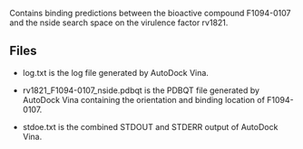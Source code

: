 Contains binding predictions between the bioactive compound F1094-0107 and the nside search space on the virulence factor rv1821.

## Files

- log.txt is the log file generated by AutoDock Vina.

- rv1821_F1094-0107_nside.pdbqt is the PDBQT file generated by AutoDock Vina containing the orientation and binding location of F1094-0107.

- stdoe.txt is the combined STDOUT and STDERR output of AutoDock Vina.


